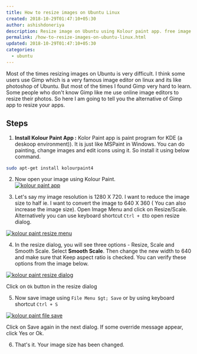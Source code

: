 ```yaml
---
title: How to resize images on Ubuntu Linux
created: 2018-10-29T01:47:10+05:30
author: ashishdoneriya
description: Resize image on Ubuntu using Kolour paint app. free image resizer software
permalink: /how-to-resize-images-on-ubuntu-linux.html
updated: 2018-10-29T01:47:10+05:30
categories:
  - ubuntu
---
```


Most of the times resizing images on Ubuntu is very difficult. I think some users use Gimp which is a very famous image editor on linux and its like photoshop of Ubuntu. But most of the times I found Gimp very hard to learn. Some people who don't know Gimp like me use online image editors to resize their photos. So here I am going to tell you the alternative of Gimp app to resize your apps.

## Steps

1. **Install Kolour Paint App :** Kolor Paint app is paint program for KDE (a deskoop environment)). It is just like MSPaint in Windows. You can do painting, change images and edit icons using it. So install it using below command.

```bash
sudo apt-get install kolourpaint4

```

2. Now open your image using Kolour Paint.  
[<img loading="lazy" src="/wp-content/uploads/2018/10/kolour-paint.png" alt="kolour paint app" width="820" height="461" class="aligncenter size-full wp-image-1131" srcset="/wp-content/uploads/2018/10/kolour-paint.png 820w, /wp-content/uploads/2018/10/kolour-paint-500x281.png 500w, /wp-content/uploads/2018/10/kolour-paint-400x225.png 400w" sizes="(max-width: 820px) 100vw, 820px" />](/wp-content/uploads/2018/10/kolour-paint.png)

3. Let's say my image resolution is 1280 X 720. I want to reduce the image size to half ie. I want to convert the image to 640 X 360 ( You can also increase the image size). Open Image Menu and click on Resize/Scale. Alternatively you can use keyboard shortcut `Ctrl + E`to open resize dialog.

[<img loading="lazy" src="/wp-content/uploads/2018/10/kolour-paint-resize-menu.png" alt="kolour paint resize menu" width="1301" height="744" class="aligncenter size-full wp-image-1132" srcset="/wp-content/uploads/2018/10/kolour-paint-resize-menu.png 1301w, /wp-content/uploads/2018/10/kolour-paint-resize-menu-500x286.png 500w, /wp-content/uploads/2018/10/kolour-paint-resize-menu-1024x586.png 1024w, /wp-content/uploads/2018/10/kolour-paint-resize-menu-982x562.png 982w, /wp-content/uploads/2018/10/kolour-paint-resize-menu-400x229.png 400w" sizes="(max-width: 1301px) 100vw, 1301px" />](/wp-content/uploads/2018/10/kolour-paint-resize-menu.png)

4. In the resize dialog, you will see three options - Resize, Scale and Smooth Scale. Select **Smooth Scale**. Then change the new width to 640 and make sure that Keep aspect ratio is checked. You can verify these options from the image below.

[<img loading="lazy" src="/wp-content/uploads/2018/10/kolour-paint-resize-dialog.png" alt="kolour paint resize dialog" width="419" height="425" class="aligncenter size-full wp-image-1133" srcset="/wp-content/uploads/2018/10/kolour-paint-resize-dialog.png 419w, /wp-content/uploads/2018/10/kolour-paint-resize-dialog-394x400.png 394w" sizes="(max-width: 419px) 100vw, 419px" />](/wp-content/uploads/2018/10/kolour-paint-resize-dialog.png)

Click on `Ok` button in the resize dialog

5. Now save image using  `File Menu $gt; Save` or by using keyboard shortcut `Ctrl + S`

[<img loading="lazy" src="/wp-content/uploads/2018/10/kolour-paint-file-save.png" alt="kolour paint file save" width="1301" height="744" class="aligncenter size-full wp-image-1134" srcset="/wp-content/uploads/2018/10/kolour-paint-file-save.png 1301w, /wp-content/uploads/2018/10/kolour-paint-file-save-500x286.png 500w, /wp-content/uploads/2018/10/kolour-paint-file-save-1024x586.png 1024w, /wp-content/uploads/2018/10/kolour-paint-file-save-982x562.png 982w, /wp-content/uploads/2018/10/kolour-paint-file-save-400x229.png 400w" sizes="(max-width: 1301px) 100vw, 1301px" />](/wp-content/uploads/2018/10/kolour-paint-file-save.png)

Click on Save again in the next dialog. If some override message appear, click Yes or Ok.

6. That's it. Your image size has been changed.
